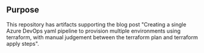 ## Purpose
This repository has artifacts supporting the blog post "Creating a single Azure DevOps yaml pipeline to provision multiple environments using terraform, with manual judgement between the terraform plan and terraform apply steps".